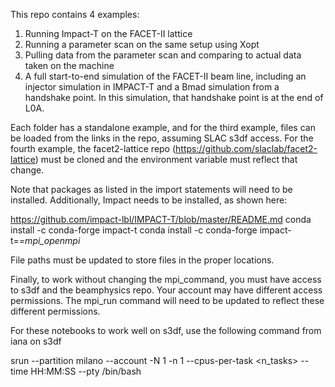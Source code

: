 This repo contains 4 examples:
1) Running Impact-T on the FACET-II lattice
2) Running a parameter scan on the same setup using Xopt
3) Pulling data from the parameter scan and comparing to actual data taken on the machine
4) A full start-to-end simulation of the FACET-II beam line, including an injector simulation in IMPACT-T and a Bmad simulation from a handshake point.  In this simulation, that handshake point is at the end of L0A.

Each folder has a standalone example, and for the third example, files can be loaded from the links in the repo, assuming SLAC s3df access.  For the fourth example, the facet2-lattice repo (https://github.com/slaclab/facet2-lattice) must be cloned and the environment variable must reflect that change.  

Note that packages as listed in the import statements will need to be installed.  Additionally, Impact needs to be installed, as shown here: 

https://github.com/impact-lbl/IMPACT-T/blob/master/README.md
conda install -c conda-forge impact-t
conda install -c conda-forge impact-t=*=mpi_openmpi*

File paths must be updated to store files in the proper locations.  

Finally, to work without changing the mpi_command, you must have access to s3df and the beamphysics repo.  Your account may have different access permissions.  The mpi_run command will need to be updated to reflect these different permissions.


For these notebooks to work well on s3df, use the following command from iana on s3df

srun --partition milano --account <account> -N 1 -n 1 --cpus-per-task <n_tasks> --time HH:MM:SS --pty /bin/bash
